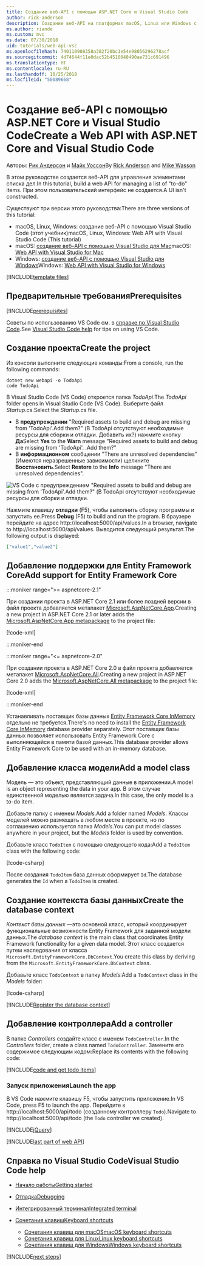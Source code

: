 ```yaml
---
title: Создание веб-API с помощью ASP.NET Core и Visual Studio Code
author: rick-anderson
description: Создание веб-API на платформах macOS, Linux или Windows с помощью ASP.NET Core MVC и Visual Studio Code
ms.author: riande
ms.custom: mvc
ms.date: 07/30/2018
uid: tutorials/web-api-vsc
ms.openlocfilehash: 740110908358a382f20bc1e54e98056296278acf
ms.sourcegitcommit: 4d74644f11e0dac52b4510048490ae731c691496
ms.translationtype: HT
ms.contentlocale: ru-RU
ms.lasthandoff: 10/25/2018
ms.locfileid: "50089668"
---
```

# <a name="create-a-web-api-with-aspnet-core-and-visual-studio-code"></a><span data-ttu-id="3acb3-103">Создание веб-API с помощью ASP.NET Core и Visual Studio Code</span><span class="sxs-lookup"><span data-stu-id="3acb3-103">Create a Web API with ASP.NET Core and Visual Studio Code</span></span>

<span data-ttu-id="3acb3-104">Авторы: [Рик Андерсон](https://twitter.com/RickAndMSFT) и [Майк Уоссон](https://github.com/mikewasson)</span><span class="sxs-lookup"><span data-stu-id="3acb3-104">By [Rick Anderson](https://twitter.com/RickAndMSFT) and [Mike Wasson](https://github.com/mikewasson)</span></span>

<span data-ttu-id="3acb3-105">В этом руководстве создается веб-API для управления элементами списка дел.</span><span class="sxs-lookup"><span data-stu-id="3acb3-105">In this tutorial, build a web API for managing a list of "to-do" items.</span></span> <span data-ttu-id="3acb3-106">При этом пользовательский интерфейс не создается.</span><span class="sxs-lookup"><span data-stu-id="3acb3-106">A UI isn't constructed.</span></span>

<span data-ttu-id="3acb3-107">Существуют три версии этого руководства:</span><span class="sxs-lookup"><span data-stu-id="3acb3-107">There are three versions of this tutorial:</span></span>

* <span data-ttu-id="3acb3-108">macOS, Linux, Windows: создание веб-API с помощью Visual Studio Code (этот учебник)</span><span class="sxs-lookup"><span data-stu-id="3acb3-108">macOS, Linux, Windows: Web API with Visual Studio Code (This tutorial)</span></span>
* <span data-ttu-id="3acb3-109">macOS: [создание веб-API с помощью Visual Studio для Mac](xref:tutorials/first-web-api-mac)</span><span class="sxs-lookup"><span data-stu-id="3acb3-109">macOS: [Web API with Visual Studio for Mac](xref:tutorials/first-web-api-mac)</span></span>
* <span data-ttu-id="3acb3-110">Windows: [создание веб-API с помощью Visual Studio для Windows](xref:tutorials/first-web-api)</span><span class="sxs-lookup"><span data-stu-id="3acb3-110">Windows: [Web API with Visual Studio for Windows](xref:tutorials/first-web-api)</span></span>

<!-- WARNING: The code AND images in this doc are used by uid: tutorials/web-api-vsc, tutorials/first-web-api-mac and tutorials/first-web-api. If you change any code/images in this tutorial, update uid: tutorials/web-api-vsc -->

[!INCLUDE[template files](../includes/webApi/intro.md)]

## <a name="prerequisites"></a><span data-ttu-id="3acb3-111">Предварительные требования</span><span class="sxs-lookup"><span data-stu-id="3acb3-111">Prerequisites</span></span>

[!INCLUDE[prerequisites](~/includes/net-core-prereqs-vscode.md)]

<span data-ttu-id="3acb3-112">Советы по использованию VS Code см. в [справке по Visual Studio Code](#visual-studio-code-help).</span><span class="sxs-lookup"><span data-stu-id="3acb3-112">See [Visual Studio Code help](#visual-studio-code-help) for tips on using VS Code.</span></span>

## <a name="create-the-project"></a><span data-ttu-id="3acb3-113">Создание проекта</span><span class="sxs-lookup"><span data-stu-id="3acb3-113">Create the project</span></span>

<span data-ttu-id="3acb3-114">Из консоли выполните следующие команды:</span><span class="sxs-lookup"><span data-stu-id="3acb3-114">From a console, run the following commands:</span></span>

```console
dotnet new webapi -o TodoApi
code TodoApi
```

<span data-ttu-id="3acb3-115">В Visual Studio Code (VS Code) откроется папка *TodoApi*.</span><span class="sxs-lookup"><span data-stu-id="3acb3-115">The *TodoApi* folder opens in Visual Studio Code (VS Code).</span></span> <span data-ttu-id="3acb3-116">Выберите файл *Startup.cs*.</span><span class="sxs-lookup"><span data-stu-id="3acb3-116">Select the *Startup.cs* file.</span></span>

* <span data-ttu-id="3acb3-117">В **предупреждении** "Required assets to build and debug are missing from 'TodoApi'.Add them?" (В TodoApi отсутствуют необходимые ресурсы для сборки и отладки. Добавить их?) нажмите кнопку **Да**</span><span class="sxs-lookup"><span data-stu-id="3acb3-117">Select **Yes** to the **Warn** message "Required assets to build and debug are missing from 'TodoApi'.</span></span> <span data-ttu-id="3acb3-118">.</span><span class="sxs-lookup"><span data-stu-id="3acb3-118">Add them?"</span></span>
* <span data-ttu-id="3acb3-119">В **информационном** сообщении "There are unresolved dependencies" (Имеются неразрешенные зависимости) щелкните **Восстановить**.</span><span class="sxs-lookup"><span data-stu-id="3acb3-119">Select **Restore** to the **Info** message "There are unresolved dependencies".</span></span>

<!-- uid: tutorials/first-mvc-app-xplat/start-mvc uses the pic below. If you change it, make sure it's consistent -->

![VS Code с предупреждением "Required assets to build and debug are missing from 'TodoApi'.Add them?" (В TodoApi отсутствуют необходимые ресурсы для сборки и отладки.](web-api-vsc/_static/vsc_restore.png)

<span data-ttu-id="3acb3-123">Нажмите клавишу **отладки** (F5), чтобы выполнить сборку программы и запустить ее.</span><span class="sxs-lookup"><span data-stu-id="3acb3-123">Press **Debug** (F5) to build and run the program.</span></span> <span data-ttu-id="3acb3-124">В браузере перейдите на адрес http://localhost:5000/api/values.</span><span class="sxs-lookup"><span data-stu-id="3acb3-124">In a browser, navigate to http://localhost:5000/api/values.</span></span> <span data-ttu-id="3acb3-125">Выводится следующий результат.</span><span class="sxs-lookup"><span data-stu-id="3acb3-125">The following output is displayed:</span></span>

```json
["value1","value2"]
```



## <a name="add-support-for-entity-framework-core"></a><span data-ttu-id="3acb3-126">Добавление поддержки для Entity Framework Core</span><span class="sxs-lookup"><span data-stu-id="3acb3-126">Add support for Entity Framework Core</span></span>

:::moniker range=">= aspnetcore-2.1"

<span data-ttu-id="3acb3-127">При создании проекта в ASP.NET Core 2.1 или более поздней версии в файл проекта добавляется метапакет [Microsoft.AspNetCore.App](xref:fundamentals/metapackage-app).</span><span class="sxs-lookup"><span data-stu-id="3acb3-127">Creating a new project in ASP.NET Core 2.1 or later adds the [Microsoft.AspNetCore.App metapackage](xref:fundamentals/metapackage-app) to the project file:</span></span>

[!code-xml[](first-web-api/samples/2.1/TodoApi/TodoApi.csproj?name=snippet_Metapackage&highlight=2)]

:::moniker-end

:::moniker range="<= aspnetcore-2.0"

<span data-ttu-id="3acb3-128">При создании проекта в ASP.NET Core 2.0 в файл проекта добавляется метапакет [Microsoft.AspNetCore.All](xref:fundamentals/metapackage).</span><span class="sxs-lookup"><span data-stu-id="3acb3-128">Creating a new project in ASP.NET Core 2.0 adds the [Microsoft.AspNetCore.All metapackage](xref:fundamentals/metapackage) to the project file:</span></span>

[!code-xml[](first-web-api/samples/2.0/TodoApi/TodoApi.csproj?name=snippet_Metapackage&highlight=2)]

:::moniker-end

<span data-ttu-id="3acb3-129">Устанавливать поставщик базы данных [Entity Framework Core InMemory](/ef/core/providers/in-memory/) отдельно не требуется.</span><span class="sxs-lookup"><span data-stu-id="3acb3-129">There's no need to install the [Entity Framework Core InMemory](/ef/core/providers/in-memory/) database provider separately.</span></span> <span data-ttu-id="3acb3-130">Этот поставщик базы данных позволяет использовать Entity Framework Core с выполняющейся в памяти базой данных.</span><span class="sxs-lookup"><span data-stu-id="3acb3-130">This database provider allows Entity Framework Core to be used with an in-memory database.</span></span>

## <a name="add-a-model-class"></a><span data-ttu-id="3acb3-131">Добавление класса модели</span><span class="sxs-lookup"><span data-stu-id="3acb3-131">Add a model class</span></span>

<span data-ttu-id="3acb3-132">Модель — это объект, представляющий данные в приложении.</span><span class="sxs-lookup"><span data-stu-id="3acb3-132">A model is an object representing the data in your app.</span></span> <span data-ttu-id="3acb3-133">В этом случае единственной моделью является задача.</span><span class="sxs-lookup"><span data-stu-id="3acb3-133">In this case, the only model is a to-do item.</span></span>

<span data-ttu-id="3acb3-134">Добавьте папку с именем *Models*.</span><span class="sxs-lookup"><span data-stu-id="3acb3-134">Add a folder named *Models*.</span></span> <span data-ttu-id="3acb3-135">Классы моделей можно размещать в любом месте в проекте, но по соглашению используется папка *Models*.</span><span class="sxs-lookup"><span data-stu-id="3acb3-135">You can put model classes anywhere in your project, but the *Models* folder is used by convention.</span></span>

<span data-ttu-id="3acb3-136">Добавьте класс `TodoItem` с помощью следующего кода:</span><span class="sxs-lookup"><span data-stu-id="3acb3-136">Add a `TodoItem` class with the following code:</span></span>

[!code-csharp[](first-web-api/samples/2.0/TodoApi/Models/TodoItem.cs)]

<span data-ttu-id="3acb3-137">После создания `TodoItem` база данных сформирует `Id`.</span><span class="sxs-lookup"><span data-stu-id="3acb3-137">The database generates the `Id` when a `TodoItem` is created.</span></span>

## <a name="create-the-database-context"></a><span data-ttu-id="3acb3-138">Создание контекста базы данных</span><span class="sxs-lookup"><span data-stu-id="3acb3-138">Create the database context</span></span>

<span data-ttu-id="3acb3-139">*Контекст базы данных* —это основной класс, который координирует функциональные возможности Entity Framework для заданной модели данных.</span><span class="sxs-lookup"><span data-stu-id="3acb3-139">The *database context* is the main class that coordinates Entity Framework functionality for a given data model.</span></span> <span data-ttu-id="3acb3-140">Этот класс создается путем наследования от класса `Microsoft.EntityFrameworkCore.DbContext`.</span><span class="sxs-lookup"><span data-stu-id="3acb3-140">You create this class by deriving from the `Microsoft.EntityFrameworkCore.DbContext` class.</span></span>

<span data-ttu-id="3acb3-141">Добавьте класс `TodoContext` в папку *Models*:</span><span class="sxs-lookup"><span data-stu-id="3acb3-141">Add a `TodoContext` class in the *Models* folder:</span></span>

[!code-csharp[](first-web-api/samples/2.0/TodoApi/Models/TodoContext.cs)]

[!INCLUDE[Register the database context](../includes/webApi/register_dbContext.md)]

## <a name="add-a-controller"></a><span data-ttu-id="3acb3-142">Добавление контроллера</span><span class="sxs-lookup"><span data-stu-id="3acb3-142">Add a controller</span></span>

<span data-ttu-id="3acb3-143">В папке *Controllers* создайте класс с именем `TodoController`.</span><span class="sxs-lookup"><span data-stu-id="3acb3-143">In the *Controllers* folder, create a class named `TodoController`.</span></span> <span data-ttu-id="3acb3-144">Замените его содержимое следующим кодом:</span><span class="sxs-lookup"><span data-stu-id="3acb3-144">Replace its contents with the following code:</span></span>

[!INCLUDE[code and get todo items](../includes/webApi/getTodoItems.md)]

### <a name="launch-the-app"></a><span data-ttu-id="3acb3-145">Запуск приложения</span><span class="sxs-lookup"><span data-stu-id="3acb3-145">Launch the app</span></span>

<span data-ttu-id="3acb3-146">В VS Code нажмите клавишу F5, чтобы запустить приложение.</span><span class="sxs-lookup"><span data-stu-id="3acb3-146">In VS Code, press F5 to launch the app.</span></span> <span data-ttu-id="3acb3-147">Перейдите к http://localhost:5000/api/todo (созданному контроллеру `Todo`).</span><span class="sxs-lookup"><span data-stu-id="3acb3-147">Navigate to http://localhost:5000/api/todo (the `Todo` controller we created).</span></span>

[!INCLUDE[jQuery](../includes/webApi/add-jquery.md)]

[!INCLUDE[last part of web API](../includes/webApi/end.md)]

## <a name="visual-studio-code-help"></a><span data-ttu-id="3acb3-148">Справка по Visual Studio Code</span><span class="sxs-lookup"><span data-stu-id="3acb3-148">Visual Studio Code help</span></span>

* [<span data-ttu-id="3acb3-149">Начало работы</span><span class="sxs-lookup"><span data-stu-id="3acb3-149">Getting started</span></span>](https://code.visualstudio.com/docs)
* [<span data-ttu-id="3acb3-150">Отладка</span><span class="sxs-lookup"><span data-stu-id="3acb3-150">Debugging</span></span>](https://code.visualstudio.com/docs/editor/debugging)
* [<span data-ttu-id="3acb3-151">Интегрированный терминал</span><span class="sxs-lookup"><span data-stu-id="3acb3-151">Integrated terminal</span></span>](https://code.visualstudio.com/docs/editor/integrated-terminal)
* [<span data-ttu-id="3acb3-152">Сочетания клавиш</span><span class="sxs-lookup"><span data-stu-id="3acb3-152">Keyboard shortcuts</span></span>](https://code.visualstudio.com/docs/getstarted/keybindings#_keyboard-shortcuts-reference)

  * [<span data-ttu-id="3acb3-153">Сочетания клавиш для macOS</span><span class="sxs-lookup"><span data-stu-id="3acb3-153">macOS keyboard shortcuts</span></span>](https://code.visualstudio.com/shortcuts/keyboard-shortcuts-macos.pdf)
  * [<span data-ttu-id="3acb3-154">Сочетания клавиш для Linux</span><span class="sxs-lookup"><span data-stu-id="3acb3-154">Linux keyboard shortcuts</span></span>](https://code.visualstudio.com/shortcuts/keyboard-shortcuts-linux.pdf)
  * [<span data-ttu-id="3acb3-155">Сочетания клавиш для Windows</span><span class="sxs-lookup"><span data-stu-id="3acb3-155">Windows keyboard shortcuts</span></span>](https://code.visualstudio.com/shortcuts/keyboard-shortcuts-windows.pdf)

[!INCLUDE[next steps](../includes/webApi/next.md)]
